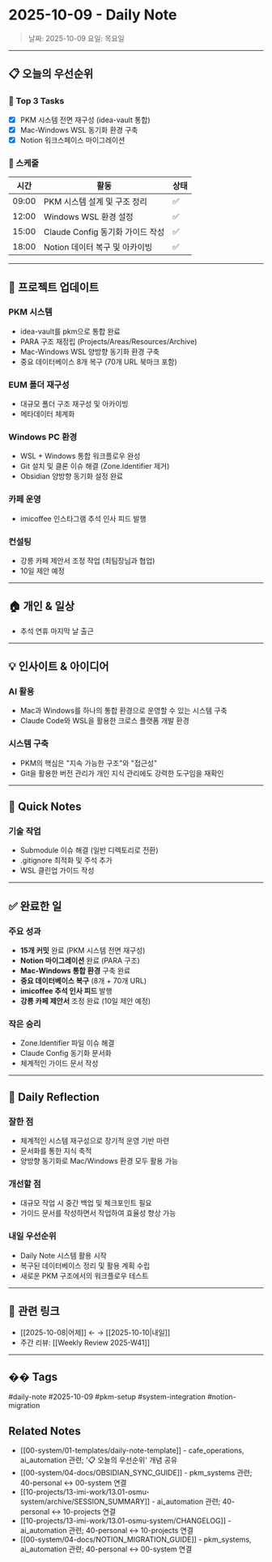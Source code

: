 # 2025-10-09 - Daily Note

> 날짜: 2025-10-09
> 요일: 목요일

---

## 📋 오늘의 우선순위

### 🎯 Top 3 Tasks
- [x] PKM 시스템 전면 재구성 (idea-vault 통합)
- [x] Mac-Windows WSL 동기화 환경 구축
- [x] Notion 워크스페이스 마이그레이션

### 📅 스케줄
| 시간 | 활동 | 상태 |
|------|------|------|
| 09:00 | PKM 시스템 설계 및 구조 정리 | ✅ |
| 12:00 | Windows WSL 환경 설정 | ✅ |
| 15:00 | Claude Config 동기화 가이드 작성 | ✅ |
| 18:00 | Notion 데이터 복구 및 아카이빙 | ✅ |

---

## 💼 프로젝트 업데이트

### PKM 시스템
- idea-vault를 pkm으로 통합 완료
- PARA 구조 재정립 (Projects/Areas/Resources/Archive)
- Mac-Windows WSL 양방향 동기화 환경 구축
- 중요 데이터베이스 8개 복구 (70개 URL 북마크 포함)

### EUM 폴더 재구성
- 대규모 폴더 구조 재구성 및 아카이빙
- 메타데이터 체계화

### Windows PC 환경
- WSL + Windows 통합 워크플로우 완성
- Git 설치 및 클론 이슈 해결 (Zone.Identifier 제거)
- Obsidian 양방향 동기화 설정 완료

### 카페 운영
- imicoffee 인스타그램 추석 인사 피드 발행

### 컨설팅
- 강릉 카페 제안서 조정 작업 (최팀장님과 협업)
- 10일 제안 예정

---

## 🏠 개인 & 일상

- 추석 연휴 마지막 날 출근

---

## 💡 인사이트 & 아이디어

### AI 활용
- Mac과 Windows를 하나의 통합 환경으로 운영할 수 있는 시스템 구축
- Claude Code와 WSL을 활용한 크로스 플랫폼 개발 환경

### 시스템 구축
- PKM의 핵심은 "지속 가능한 구조"와 "접근성"
- Git을 활용한 버전 관리가 개인 지식 관리에도 강력한 도구임을 재확인

---

## 📝 Quick Notes

### 기술 작업
- Submodule 이슈 해결 (일반 디렉토리로 전환)
- .gitignore 최적화 및 주석 추가
- WSL 클린업 가이드 작성

---

## ✅ 완료한 일

### 주요 성과
- **15개 커밋** 완료 (PKM 시스템 전면 재구성)
- **Notion 마이그레이션** 완료 (PARA 구조)
- **Mac-Windows 통합 환경** 구축 완료
- **중요 데이터베이스 복구** (8개 + 70개 URL)
- **imicoffee 추석 인사 피드** 발행
- **강릉 카페 제안서** 조정 완료 (10일 제안 예정)

### 작은 승리
- Zone.Identifier 파일 이슈 해결
- Claude Config 동기화 문서화
- 체계적인 가이드 문서 작성

---

## 🤔 Daily Reflection

### 잘한 점
- 체계적인 시스템 재구성으로 장기적 운영 기반 마련
- 문서화를 통한 지식 축적
- 양방향 동기화로 Mac/Windows 환경 모두 활용 가능

### 개선할 점
- 대규모 작업 시 중간 백업 및 체크포인트 필요
- 가이드 문서를 작성하면서 작업하여 효율성 향상 가능

### 내일 우선순위
- Daily Note 시스템 활용 시작
- 복구된 데이터베이스 정리 및 활용 계획 수립
- 새로운 PKM 구조에서의 워크플로우 테스트

---

## 🔗 관련 링크

- [[2025-10-08|어제]] ← → [[2025-10-10|내일]]
- 주간 리뷰: [[Weekly Review 2025-W41]]

---

## ��️ Tags

#daily-note #2025-10-09 #pkm-setup #system-integration #notion-migration

## Related Notes

- [[00-system/01-templates/daily-note-template]] - cafe_operations, ai_automation 관련; '📋 오늘의 우선순위' 개념 공유
- [[00-system/04-docs/OBSIDIAN_SYNC_GUIDE]] - pkm_systems 관련; 40-personal ↔ 00-system 연결
- [[10-projects/13-imi-work/13.01-osmu-system/archive/SESSION_SUMMARY]] - ai_automation 관련; 40-personal ↔ 10-projects 연결
- [[10-projects/13-imi-work/13.01-osmu-system/CHANGELOG]] - ai_automation 관련; 40-personal ↔ 10-projects 연결
- [[00-system/04-docs/NOTION_MIGRATION_GUIDE]] - pkm_systems, ai_automation 관련; 40-personal ↔ 00-system 연결

